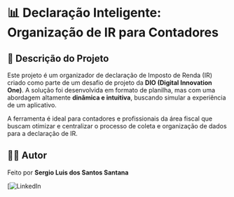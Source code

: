 # 📊 Declaração Inteligente: Organização de IR para Contadores


## 📄 Descrição do Projeto

Este projeto é um organizador de declaração de Imposto de Renda (IR) criado como parte de um desafio de projeto da **DIO (Digital Innovation One)**. A solução foi desenvolvida em formato de planilha, mas com uma abordagem altamente **dinâmica e intuitiva**, buscando simular a experiência de um aplicativo.

A ferramenta é ideal para contadores e profissionais da área fiscal que buscam otimizar e centralizar o processo de coleta e organização de dados para a declaração de IR.



## 👩‍💻 Autor

Feito por **Sergio Luis dos Santos Santana**

[![LinkedIn](https://www.linkedin.com/in/sérgio-luís-ab354b146/)
